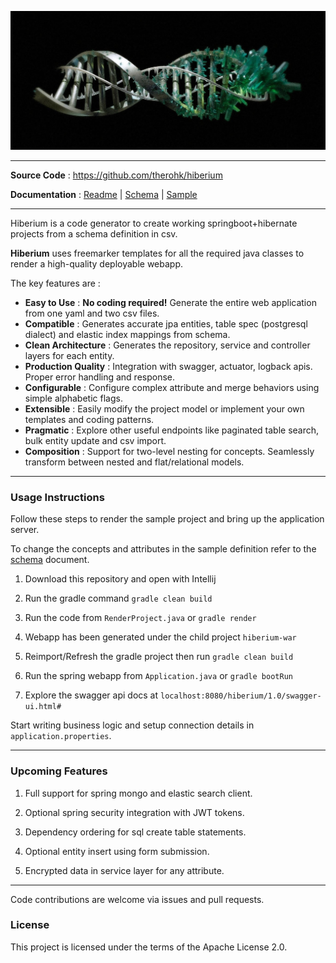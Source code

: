 
![image](docs/images/readme-header.png)

---

**Source Code** : https://github.com/therohk/hiberium

**Documentation** : [Readme](README.md) | [Schema](SCHEMA.md) | [Sample](hiberium-gen/src/main/resources/hibernate-render.yaml)

---

Hiberium is a code generator to create working springboot+hibernate projects from a schema definition in csv.

**Hiberium** uses freemarker templates for all the required java classes to render a high-quality deployable webapp. 

The key features are :

* **Easy to Use** : **No coding required!** Generate the entire web application from one yaml and two csv files.
* **Compatible** : Generates accurate jpa entities, table spec (postgresql dialect) and elastic index mappings from schema.
* **Clean Architecture** : Generates the repository, service and controller layers for each entity.
* **Production Quality** : Integration with swagger, actuator, logback apis. Proper error handling and response.
* **Configurable** : Configure complex attribute and merge behaviors using simple alphabetic flags.
* **Extensible** : Easily modify the project model or implement your own templates and coding patterns.
* **Pragmatic** : Explore other useful endpoints like paginated table search, bulk entity update and csv import. 
* **Composition** : Support for two-level nesting for concepts. Seamlessly transform between nested and flat/relational models.

---

### Usage Instructions

Follow these steps to render the sample project and bring up the application server.

To change the concepts and attributes in the sample definition refer to the [schema](SCHEMA.md) document.

1. Download this repository and open with Intellij

2. Run the gradle command `gradle clean build`

3. Run the code from `RenderProject.java` or `gradle render`

4. Webapp has been generated under the child project `hiberium-war`

5. Reimport/Refresh the gradle project then run `gradle clean build`

6. Run the spring webapp from `Application.java` or `gradle bootRun`

7. Explore the swagger api docs at `localhost:8080/hiberium/1.0/swagger-ui.html#`

Start writing business logic and setup connection details in `application.properties`.

---

### Upcoming Features

1. Full support for spring mongo and elastic search client.

2. Optional spring security integration with JWT tokens.

3. Dependency ordering for sql create table statements.

4. Optional entity insert using form submission.

5. Encrypted data in service layer for any attribute.

---

Code contributions are welcome via issues and pull requests.

### License

This project is licensed under the terms of the Apache License 2.0.
